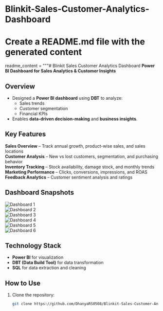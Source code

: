 # Blinkit-Sales-Customer-Analytics-Dashboard
# Create a README.md file with the generated content
readme_content = """# Blinkit Sales Customer Analytics Dashboard
**Power BI Dashboard for Sales Analytics & Customer Insights**  

## Overview
- Designed a **Power BI dashboard** using **DBT** to analyze:
  - Sales trends  
  - Customer segmentation  
  - Financial KPIs  
- Enables **data-driven decision-making** and **business insights**.

## Key Features
 **Sales Overview** – Track annual growth, product-wise sales, and sales locations  
 **Customer Analysis** – New vs lost customers, segmentation, and purchasing behavior  
 **Inventory Tracking** – Stock availability, damage stock, and monthly trends  
 **Marketing Performance** – Clicks, conversions, impressions, and ROAS  
 **Feedback Analytics** – Customer sentiment analysis and ratings  

## Dashboard Snapshots
![Dashboard 1](Dashboard%201.png)  
![Dashboard 2](Dashboard%202.png)  
![Dashboard 3](Dashboard%203.png)  
![Dashboard 4](Dashboard%204.png)  
![Dashboard 5](Dashboard%205.png)  
![Dashboard 6](Dashboard%206.png)  

## Technology Stack
- **Power BI** for visualization  
- **DBT (Data Build Tool)** for data transformation  
- **SQL** for data extraction and cleaning  

## How to Use
1. Clone the repository:
   ```sh
   git clone https://github.com/DhanyaRS0508/Blinkit-Sales-Customer-Analytics-Dashboard.git
